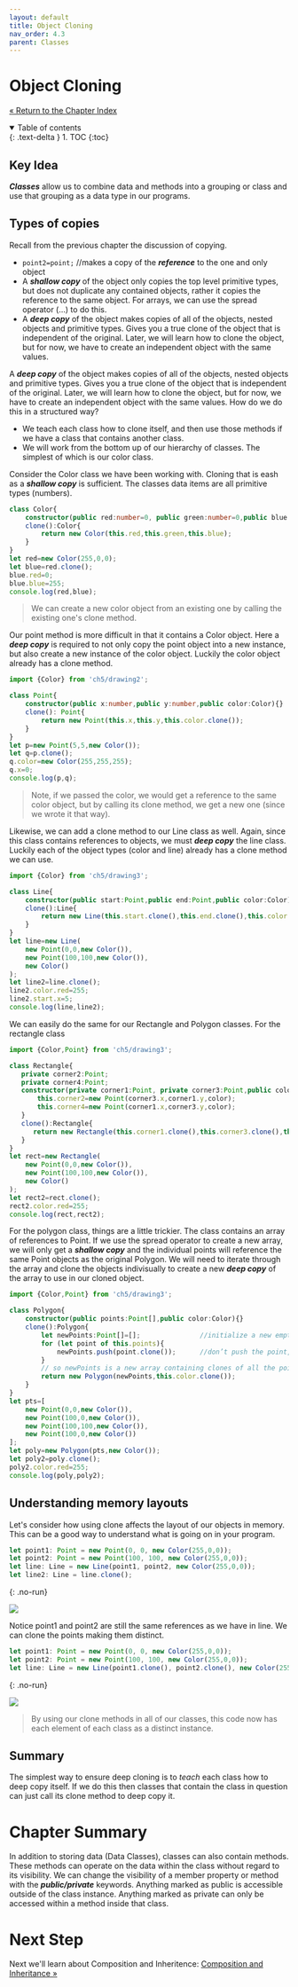 ```yaml
---
layout: default
title: Object Cloning
nav_order: 4.3
parent: Classes
---
```


# Object Cloning
[&laquo; Return to the Chapter Index](index.md)

<details open markdown="block">
  <summary>
    Table of contents
  </summary>
  {: .text-delta }
1. TOC
{:toc}
</details>

## Key Idea
***Classes*** allow us to combine data and methods into a grouping or class and use that grouping as a data type in our programs. 
## Types of copies
Recall from the previous chapter the discussion of copying.
* `point2=point;` //makes a copy of the ***reference*** to the one and only object
* A ***shallow copy*** of the object only copies the top level primitive types, but does not duplicate any contained objects, rather it copies the reference to the same object.  For arrays, we can use the spread operator (…) to do this.
* A ***deep copy*** of the object makes copies of all of the objects, nested objects and primitive types.  Gives you a true clone of the object that is independent of the original.  Later, we will learn how to clone the object, but for now, we have to create an independent object with the same values.

A ***deep copy*** of the object makes copies of all of the objects, nested objects and primitive types.  Gives you a true clone of the object that is independent of the original.  Later, we will learn how to clone the object, but for now, we have to create an independent object with the same values.
How do we do this in a structured way?
* We teach each class how to clone itself, and then use those methods if we have a class that contains another class. 
* We will work from the bottom up of our hierarchy of classes.  The simplest of which is our color class.

Consider the Color class we have been working with.  Cloning that is eash as a ***shallow copy*** is sufficient.  The classes data items are all primitive types (numbers).

```typescript
class Color{
	constructor(public red:number=0, public green:number=0,public blue:number=0){ }
	clone():Color{
		return new Color(this.red,this.green,this.blue);
	}
}
let red=new Color(255,0,0);
let blue=red.clone();
blue.red=0;
blue.blue=255;
console.log(red,blue);
```

> We can create a new color object from an existing one by calling the existing one's clone method.

Our point method is more difficult in that it contains a Color object.  Here a ***deep copy*** is required to not only copy the point object into a new instance, but also create a new instance of the color object.  Luckily the color object already has a clone method.
```typescript
import {Color} from 'ch5/drawing2';

class Point{
	constructor(public x:number,public y:number,public color:Color){}
	clone(): Point{
		return new Point(this.x,this.y,this.color.clone());
	}
}
let p=new Point(5,5,new Color());
let q=p.clone();
q.color=new Color(255,255,255);
q.x=0;
console.log(p,q);
```


> Note, if we passed the color, we would get a reference to the same color object, but by calling its clone method, we get a new one (since we wrote it that way).

Likewise, we can add a clone method to our Line class as well.  Again, since this class contains references to objects, we must ***deep copy*** the line class.  Luckily each of the object types (color and line) already has a clone method we can use.

```typescript
import {Color} from 'ch5/drawing3';

class Line{
	constructor(public start:Point,public end:Point,public color:Color){}
	clone():Line{
		return new Line(this.start.clone(),this.end.clone(),this.color.clone());
	}
}
let line=new Line(
	new Point(0,0,new Color()),
	new Point(100,100,new Color()),
	new Color()
);
let line2=line.clone();
line2.color.red=255;
line2.start.x=5;
console.log(line,line2);

```

We can easily do the same for our Rectangle and Polygon classes.  For the rectangle class

```typescript
import {Color,Point} from 'ch5/drawing3';

class Rectangle{
   private corner2:Point;
   private corner4:Point;
   constructor(private corner1:Point, private corner3:Point,public color:Color){ 
	   this.corner2=new Point(corner3.x,corner1.y,color);
	   this.corner4=new Point(corner1.x,corner3.y,color);
   }
   clone():Rectangle{
	  return new Rectangle(this.corner1.clone(),this.corner3.clone(),this.color.clone());
   }
}
let rect=new Rectangle(
	new Point(0,0,new Color()),
	new Point(100,100,new Color()),
	new Color()
);
let rect2=rect.clone();
rect2.color.red=255;
console.log(rect,rect2);
```

For the polygon class, things are a little trickier.  The class contains an array of references to Point.  If we use the spread operator to create a new array, we will only get a ***shallow copy*** and the individual points will reference the same Point objects as the original Polygon.  We will need to iterate through the array and clone the objects indivisually to create a new ***deep copy*** of the array to use in our cloned object.

```typescript
import {Color,Point} from 'ch5/drawing3';

class Polygon{
	constructor(public points:Point[],public color:Color){}
	clone():Polygon{
		let newPoints:Point[]=[];				//initialize a new empty array.
		for (let point of this.points){
			newPoints.push(point.clone());		//don’t push the point, push a clone of it.
		}
		// so newPoints is a new array containing clones of all the points in this polygon.  We can pass it directly since it is completely new.
	 	return new Polygon(newPoints,this.color.clone());
	}
}
let pts=[
	new Point(0,0,new Color()),
	new Point(100,0,new Color()),
	new Point(100,100,new Color()),
	new Point(100,0,new Color())
];
let poly=new Polygon(pts,new Color());
let poly2=poly.clone();
poly2.color.red=255;
console.log(poly,poly2);
```


## Understanding memory layouts
Let's consider how using clone affects the layout of our objects in memory.  This can be a good way to understand what is going on in your program.

```typescript
let point1: Point = new Point(0, 0, new Color(255,0,0));
let point2: Point = new Point(100, 100, new Color(255,0,0));
let line: Line = new Line(point1, point2, new Color(255,0,0));
let line2: Line = line.clone();
```
{: .no-run}

![](../../assets/images/clonemem_1_v2.png)

Notice point1 and point2 are still the same references as we have in line.  We can clone the points making them distinct.

```typescript
let point1: Point = new Point(0, 0, new Color(255,0,0));
let point2: Point = new Point(100, 100, new Color(255,0,0));
let line: Line = new Line(point1.clone(), point2.clone(), new Color(255,0,0));
```
{: .no-run}

![](../../assets/images/clonemem_2_v2.png)

> By using our clone methods in all of our classes, this code now has each element of each class as a distinct instance.  

## Summary
The simplest way to ensure deep cloning is to *teach* each class how to deep copy itself.  If we do this then classes that contain the class in question can just call its clone method to deep copy it.

# Chapter Summary
In addition to storing data (Data Classes), classes can also contain methods.  These methods can operate on the data within the class without regard to its visibility.  We can change the visibility of a member property or method with the ***public/private*** keywords.  Anything marked as public is accessible outside of the class instance.  Anything marked as private can only be accessed within a method inside that class.

# Next Step

Next we'll learn about Composition and Inheritence: [Composition and Inheritance &raquo;](../5-composition-inheritance/index.md)